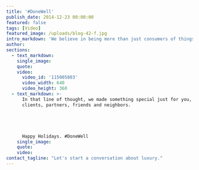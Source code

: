 ```yaml
---
title: '#DoneWell'
publish_date: 2014-12-23 00:00:00
featured: false
tags: [Video]
featured_image: /uploads/blog-42-f.jpg
intro_markdown: 'We believe in being more than just consumers of things. So this holiday we celebrate makers: anyone who sets themselves to the dogged pursuit of the worthwhile.​'
author:
sections:
  - text_markdown:
    single_image:
    quote:
    video:
      video_id: '115005803'
      video_width: 640
      video_height: 360
  - text_markdown: >-
      In that line of thought, we made something special just for you, our
      clients, partners, friends and neighbors.





      Happy Holidays. #DoneWell​
    single_image:
    quote:
    video:
contact_tagline: "Let's start a conversation about luxury."
---
```



